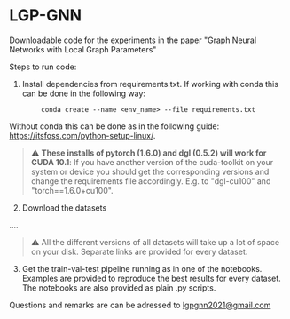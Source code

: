 # LGP-GNN
Downloadable code for the experiments in the paper "Graph Neural Networks with Local Graph Parameters"

Steps to run code:
1. Install dependencies from requirements.txt. If working with conda this can be done in the following way:

```
        conda create --name <env_name> --file requirements.txt
```

Without conda this can be done as in the following guide: https://itsfoss.com/python-setup-linux/. 

> :warning: **These installs of pytorch (1.6.0) and dgl (0.5.2) will work for CUDA 10.1**: If you have another version of the cuda-toolkit on your system or device you should get the corresponding versions and change the requirements file accordingly. E.g. to "dgl-cu100" and "torch==1.6.0+cu100". 
   
2. Download the datasets

....
 
> :warning:  All the different versions of all datasets will take up a lot of space on your disk. Separate links are provided for every dataset.

3. Get the train-val-test pipeline running as in one of the notebooks. Examples are provided to reproduce the best results for every dataset. The notebooks are also provided as plain .py scripts.

Questions and remarks are can be adressed to <lgpgnn2021@gmail.com>

